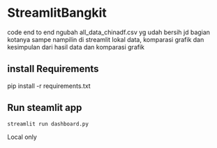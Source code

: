 ﻿# StreamlitBangkit
code end to end ngubah all_data_chinadf.csv yg udah bersih jd bagian kotanya sampe nampilin di streamlit lokal data, komparasi grafik
dan kesimpulan dari hasil data dan komparasi grafik


## install Requirements
pip install -r requirements.txt

## Run steamlit app
```
streamlit run dashboard.py
```
Local only

